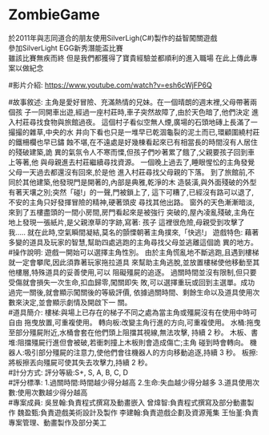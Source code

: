 # ZombieGame
於2011年與志同道合的朋友使用SilverLigh(C#)製作的益智闖關遊戲</BR>
參加SilverLight EGG新秀潛能盃比賽</BR>
雖該比賽無疾而終
但是我們都獲得了寶貴經驗並都順利的進入職場
在此上傳此專案以做紀念

#影片介紹: 
https://www.youtube.com/watch?v=esh6cWjFP6Q

#故事敘述:
主角是愛好冒險、充滿熱情的兄妹。在一個晴朗的週末裡,父母帶著兩個孩
子一同開車出遊,經過一座村莊時,車子突然故障了,由於天色暗了,他們決定
進入村莊尋找食物與旅館過夜。
這個村子看似空無人煙,廣場的石頭地磚上長滿了一撮撮的雜草,中央的水
井向下看也只是一堆早已乾涸龜裂的泥土而已,環顧圍繞村莊的鐵柵欄也早已鏽
蝕不堪,在不遠處是好幾棟看起來已有相當長的時間沒有人居住的殘破建築,詭
異的氣氛令人不寒而慄,但孩子們吵著累了餓了,父親要孩子回到車上等著,他
與母親進去村莊繼續尋找資源。
一個晚上過去了,睡眼惺忪的主角發覺父母一天過去都還沒有回來,於是他
進入村莊尋找父母親的下落。
到了旅館前,不同於其他建築,他發現門是開著的,內部是典雅,乾淨的木
造裝潢,與外面殘破的外型有著天壤之別;突然「碰!」的一聲,門被鎖上了,
這下可糟了,已經沒有路可以退了,不安的主角只好發揮冒險的精神,硬著頭皮
尋找其他出路。
窗外的天色漸漸暗淡,來到了五樓盡頭的一間小房間,房門看起來是被強行
突破的,屋內凌亂殘破,主角在地上發現一張紙片,是父親潦草的字跡,寫著:
孩子 這裡很危險,母親受到攻擊了 我.....
就在此時,空氣瞬間凝結,莫名的顫慄朝著主角撲來,「快逃!」
遊戲特色:
藉著多變的道具及玩家的智慧,幫助四處逃跑的主角尋找父母並逃離這個詭
異的地方。
</BR>
#操作說明:
遊戲一開始可以選擇主角性別。
由於主角慌亂地不斷逃跑,且遇到樓梯就一定會攀爬,因此須靠著玩家拖拉道具
來幫助主角逃脫,並放置樓梯使他移動至其他樓層,特殊道具的妥善使用,可以
阻礙殭屍的追逐。
過關時間並沒有限制,但只要受傷就會損失一次生命,扣血歸零,闖關即失
敗,可以選擇重玩或回到主選單。成功過完一關後,就會顯示闖關後的等級評價,
依據過關時間、剩餘生命以及道具使用次數來決定,並會顯示劇情及開啟下一
關。
</BR>
#道具簡介:
樓梯:與場上已存在的梯子不同之處為當主角或殭屍沒有在使用中時可自由
拖曳放置,可重複使用。
轉向板:改變主角行進的方向,可重複使用。
水桶:拖曳至部分殭屍附近,水桶會套在他們頭上阻擋其視線,無法攻擊,
持續 2 秒。
木板、書堆:阻擋殭屍行進但會被破,若衝刺撞上木板則會造成傷亡;主角
碰到時會轉向。
機器人:吸引部分殭屍的注意力,使他們會往機器人的方向移動追逐,持續
3 秒。
板擦:將板擦丟向殭屍可使其失去攻擊力,持續 2 秒。
</BR>
#計分方式:
評分等級:S+, S, A, B, C, D
</BR>
#評分標準:
1.過關時間:時間越少得分越高
2.生命:失血越少得分越多
3.道具使用次數:使用次數越少得分越高
</BR>
#專案成員:
吳昱翰:負責程式撰寫及動畫嵌入
曾煒智:負責程式撰寫及部分動畫製作
魏盈甄:負責遊戲美術設計及製作
李建翰:負責遊戲企劃及資源蒐集
王怡堇:負責專案管理、動畫製作及部分美工
